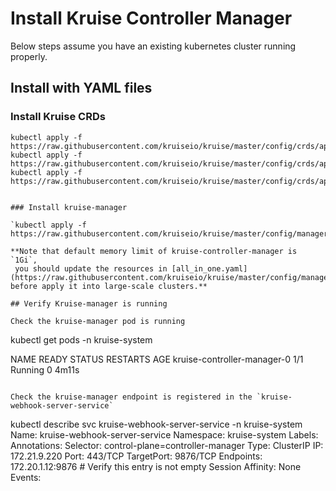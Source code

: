# Install Kruise Controller Manager
Below steps assume you have an existing kubernetes cluster running properly.

## Install with YAML files

### Install Kruise CRDs
```
kubectl apply -f https://raw.githubusercontent.com/kruiseio/kruise/master/config/crds/apps_v1alpha1_broadcastjob.yaml
kubectl apply -f https://raw.githubusercontent.com/kruiseio/kruise/master/config/crds/apps_v1alpha1_sidecarset.yaml
kubectl apply -f https://raw.githubusercontent.com/kruiseio/kruise/master/config/crds/apps_v1alpha1_statefulset.yaml
```
```

### Install kruise-manager

`kubectl apply -f https://raw.githubusercontent.com/kruiseio/kruise/master/config/manager/all_in_one.yaml`

**Note that default memory limit of kruise-controller-manager is `1Gi`,
 you should update the resources in [all_in_one.yaml](https://raw.githubusercontent.com/kruiseio/kruise/master/config/manager/all_in_one.yaml) before apply it into large-scale clusters.**

## Verify Kruise-manager is running

Check the kruise-manager pod is running
```
kubectl get pods -n kruise-system

NAME                          READY   STATUS    RESTARTS   AGE
kruise-controller-manager-0   1/1     Running   0          4m11s
```

Check the kruise-manager endpoint is registered in the `kruise-webhook-server-service`

```
kubectl describe svc kruise-webhook-server-service -n kruise-system
Name:              kruise-webhook-server-service
Namespace:         kruise-system
Labels:            <none>
Annotations:       <none>
Selector:          control-plane=controller-manager
Type:              ClusterIP
IP:                172.21.9.220
Port:              <unset>  443/TCP
TargetPort:        9876/TCP
Endpoints:         172.20.1.12:9876  # Verify this entry is not empty
Session Affinity:  None
Events:            <none>
```